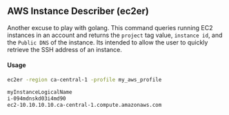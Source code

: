 ## AWS Instance Describer (ec2er) 

Another excuse to play with golang. This command queries running EC2 instances in an account and returns the `project` tag value, `instance id`, and the `Public DNS` of the instance. 
Its intended to allow the user to quickly retrieve the SSH address of an instance.
 
 #### Usage 
```bash
ec2er -region ca-central-1 -profile my_aws_profile

myInstanceLogicalName
i-094mdnskd03i4md90
ec2-10.10.10.10.ca-central-1.compute.amazonaws.com
```
